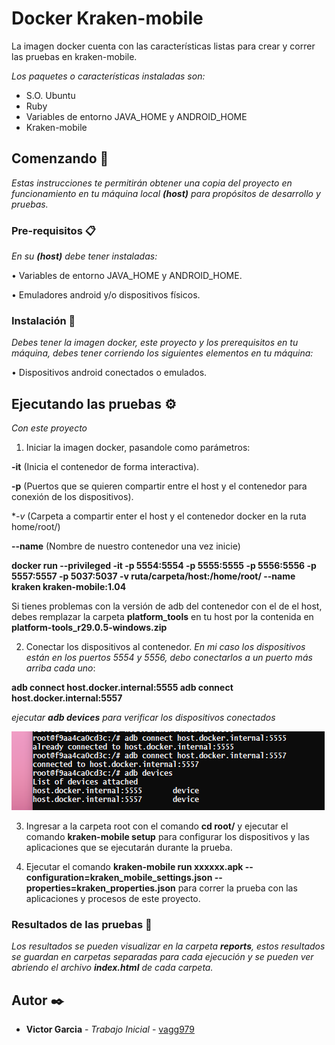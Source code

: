 # Docker Kraken-mobile
La imagen docker cuenta con las características listas para crear y correr las pruebas en kraken-mobile.

_Los paquetes o características instaladas son:_
- S.O. Ubuntu
- Ruby
- Variables de entorno JAVA_HOME y ANDROID_HOME
- Kraken-mobile

## Comenzando 🚀

_Estas instrucciones te permitirán obtener una copia del proyecto en funcionamiento en tu máquina local **(host)** para propósitos de desarrollo y pruebas._

### Pre-requisitos 📋

_En su **(host)**  debe tener instaladas:_

• Variables de entorno JAVA_HOME y ANDROID_HOME.

• Emuladores android y/o dispositivos físicos.



### Instalación 🔧

_Debes tener la imagen docker, este proyecto y los prerequisitos en tu máquina, debes tener corriendo los siguientes elementos en tu máquina:_

• Dispositivos android conectados o emulados.

## Ejecutando las pruebas ⚙️

_Con este proyecto_

1. Iniciar la imagen docker, pasandole como parámetros:

**-it** (Inicia el contenedor de forma interactiva).

**-p** (Puertos que se quieren compartir entre el host y el contenedor para conexión de los dispositivos).

**-v* (Carpeta a compartir enter el host y el contenedor docker en la ruta home/root/) 

**--name** (Nombre de nuestro contenedor una vez inicie)


**docker run --privileged -it -p 5554:5554 -p 5555:5555 -p 5556:5556 -p 5557:5557 -p 5037:5037 -v ruta/carpeta/host:/home/root/ --name kraken kraken-mobile:1.04**

Si tienes problemas con la versión de adb del contenedor con el de el host, debes remplazar la carpeta **platform_tools** en tu host por la contenida en **platform-tools_r29.0.5-windows.zip**

2. Conectar los dispositivos al contenedor.
_En mi caso los dispositivos están en los puertos 5554 y 5556, debo conectarlos a un puerto más arriba cada uno_:

**adb connect host.docker.internal:5555
adb connect host.docker.internal:5557**

_ejecutar **adb devices** para verificar los dispositivos conectados_

![ejecución adb devices](https://github.com/vagg979/Docker-kraken-mobile/blob/master/images/adb_devices.png)
 
 3. Ingresar a la carpeta root con el comando **cd root/** y ejecutar el comando **kraken-mobile setup** para configurar los dispositivos y las aplicaciones que se ejecutarán durante la prueba.
 
 4. Ejecutar el comando **kraken-mobile run xxxxxx.apk --configuration=kraken_mobile_settings.json --properties=kraken_properties.json**  para correr la prueba con las aplicaciones y procesos de este proyecto.
 

### Resultados de las pruebas 🔩

_Los resultados se pueden visualizar en la carpeta **reports**, estos resultados se guardan en carpetas separadas para cada ejecución y se pueden ver abriendo el archivo **index.html** de cada carpeta._


## Autor ✒️

* **Victor Garcia** - *Trabajo Inicial* - [vagg979](https://github.com/vagg979)

